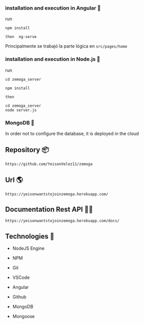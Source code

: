 ### installation and execution in Angular 🔧

run

    npm install 

    then  ng-serve

Principalmente se trabajó la parte lógica en `src/pages/home`

### installation and execution in Node.js 🔧

run

    cd zemoga_server

    npm install 

    then  

    cd zemoga_server
    node server.js

### MongoDB 🔧

In order not to configure the database, it is deployed in the cloud

## Repository  📦

    https://github.com/YeisonVelez11/zemoga

## Url  🌎 

    https://yeisonwantstojoinzemoga.herokuapp.com/

## Documentation Rest API 📃✅

    https://yeisonwantstojoinzemoga.herokuapp.com/docs/

## Technologies 🔨

- NodeJS Engine

- NPM

- Git

- VSCode

- Angular 

- Github

- MongoDB

- Mongoose
